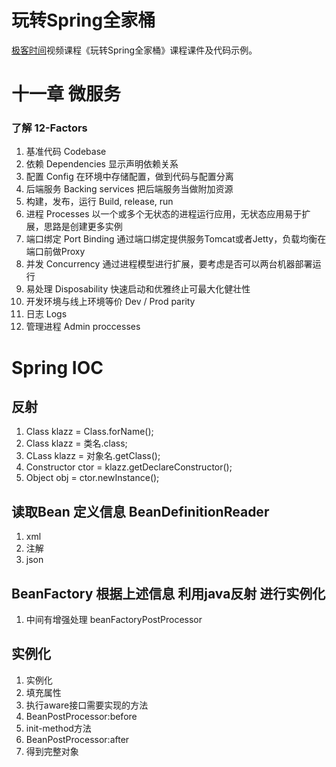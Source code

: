 # 玩转Spring全家桶

[极客时间](https://time.geekbang.org)视频课程《玩转Spring全家桶》课程课件及代码示例。

# 十一章 微服务 #
### 了解 12-Factors ###
1. 基准代码 Codebase
2. 依赖 Dependencies 显示声明依赖关系
3. 配置 Config 在环境中存储配置，做到代码与配置分离
4. 后端服务 Backing services 把后端服务当做附加资源
5. 构建，发布，运行 Build, release, run
6. 进程 Processes 以一个或多个无状态的进程运行应用，无状态应用易于扩展，思路是创建更多实例
7. 端口绑定 Port Binding 通过端口绑定提供服务Tomcat或者Jetty，负载均衡在端口前做Proxy
8. 并发 Concurrency 通过进程模型进行扩展，要考虑是否可以两台机器部署运行
9. 易处理 Disposability 快速启动和优雅终止可最大化健壮性
10. 开发环境与线上环境等价 Dev / Prod parity
11. 日志 Logs
12. 管理进程 Admin proccesses


# Spring IOC #
## 反射 ##
1. Class klazz = Class.forName();
2. Class klazz = 类名.class;
3. CLass klazz = 对象名.getClass();
4. Constructor ctor = klazz.getDeclareConstructor();
5. Object obj = ctor.newInstance();

## 读取Bean 定义信息 BeanDefinitionReader ##
1. xml
2. 注解
3. json

## BeanFactory 根据上述信息 利用java反射 进行实例化 ##
1. 中间有增强处理 beanFactoryPostProcessor

## 实例化 ##
1. 实例化
2. 填充属性
3. 执行aware接口需要实现的方法
4. BeanPostProcessor:before
5. init-method方法
6. BeanPostProcessor:after
7. 得到完整对象

##  #
